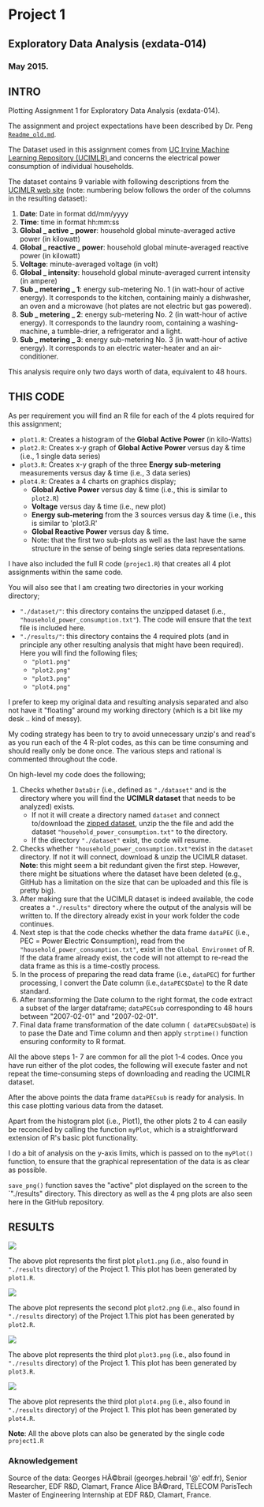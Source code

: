 # Project 1
## Exploratory Data Analysis (exdata-014)
### May 2015.

## INTRO
Plotting Assignment 1 for Exploratory Data Analysis (exdata-014).

The assignment and project expectations have been described by Dr. Peng [`Readme_old.md`](https://github.com/kklarsen/ExData_Plotting1/blob/master/README_old.md).

The Dataset used in this assignment comes from [UC Irvine Machine Learning Repository (UCIMLR) ](http://archive.ics.uci.edu/ml/) and concerns the electrical power consumption of individual households.

The dataset contains 9 variable with following descriptions from the [UCIMLR web site](https://archive.ics.uci.edu/ml/datasets/Individual+household+electric+power+consumption) (note: numbering below follows the order of the columns in the resulting dataset):

1. **Date**: Date in format dd/mm/yyyy
2. **Time**: time in format hh:mm:ss
3. **Global _ active _ power**: household global minute-averaged active power (in kilowatt)
4. **Global _ reactive _ power**: household global minute-averaged reactive power (in kilowatt)
5. **Voltage**: minute-averaged voltage (in volt)
6. **Global _ intensity**: household global minute-averaged current intensity (in ampere)
7. **Sub _ metering _ 1**: energy sub-metering No. 1 (in watt-hour of active energy). It corresponds to the kitchen, containing mainly a dishwasher, an oven and a microwave (hot plates are not electric but gas powered). 
8. **Sub _ metering _ 2**: energy sub-metering No. 2 (in watt-hour of active energy). It corresponds to the laundry room, containing a washing-machine, a tumble-drier, a refrigerator and a light.
9. **Sub _ metering _ 3**: energy sub-metering No. 3 (in watt-hour of active energy). It corresponds to an electric water-heater and an air-conditioner.

This analysis require only two days worth of data, equivalent to 48 hours.

## THIS CODE
As per requirement you will find an R file for each of the 4 plots required for this assignment;

* `plot1.R`: Creates a histogram of the **Global Active Power** (in kilo-Watts)
* `plot2.R`: Creates x-y graph of **Global Active Power** versus day & time (i.e., 1 single data series)
* `plot3.R`: Creates x-y graph of the three **Energy sub-metering** measurements versus day & time (i.e., 3 data series)
* `plot4.R`: Creates a 4 charts on graphics display;
	* **Global Active Power** versus day & time (i.e., this is similar to `plot2.R`)
	* **Voltage** versus day & time (i.e., new plot)
	* **Energy sub-metering** from the 3 sources versus day & time (i.e., this is similar to 'plot3.R'
	* **Global Reactive Power** versus day & time.
	* Note: that the first two sub-plots as well as the last have the same structure in the sense of being single series data representations.

I have also included the full R code (`projec1.R`) that creates all 4 plot assignments within the same code.

You will also see that I am creating two directories in your working directory;

* `"./dataset/"`: this directory contains the unzipped dataset (i.e., `"household_power_consumption.txt"`). The code will ensure that the text file is included here.
* `"./results/"`: this directory contains the 4 required plots (and in principle any other resulting analysis that might have been required). Here you will find the following files;
	* `"plot1.png"`
	* `"plot2.png"`
	* `"plot3.png"`
	* `"plot4.png"`

I prefer to keep my original data and resulting analysis separated and also not have it "floating" around my working directory (which is a bit like my desk .. kind of messy).

My coding strategy has been to try to avoid unnecessary unzip's and read's as you run each of the 4 R-plot codes, as this can be time consuming and should really only be done once. The various steps and rational is commented throughout the code.

On high-level my code does the following;

1. Checks whether `DataDir` (i.e., defined as `"./dataset"` and is the directory where you will find the **UCIMLR dataset** that needs to be analyzed) exists.
	* If not it will create a directory named `dataset` and connect to/download the [zipped dataset](https://d396qusza40orc.cloudfront.net/exdata%2Fdata%2Fhousehold_power_consumption.zip), unzip the the file and add the dataset `"household_power_consumption.txt"` to the directory.
	* If the directory `"./dataset"` exist, the code will resume.
1. Checks whether `"household_power_consumption.txt"`exist in the `dataset` directory. If not it will connect, download & unzip the UCIMLR dataset. **Note**: this might seem a bit redundant given the first step. However, there might be situations where the dataset have been deleted (e.g., GitHub has a limitation on the size that can be uploaded and this file is pretty big).
2. After making sure that the UCIMLR dataset is indeed available, the code creates a `"./results"` directory where the output of the analysis will be written to. If the directory already exist in your work folder the code continues.
3. Next step is that the code checks whether the data frame `dataPEC` (i.e., PEC = **P**ower **E**lectric **C**onsumption), read from the `"household_power_consumption.txt"`, exist in the `Global Environmet` of R. If the data frame already exist, the code will not attempt to re-read the data frame as this is a time-costly process.
4. In the process of preparing the read data frame (i.e., `dataPEC`) for further processing, I convert the Date column (i.e.,`dataPEC$Date`) to the R date standard.
5. After transforming the Date column to the right format, the code extract a subset of the larger dataframe; `dataPECsub` corresponding to 48 hours between "2007-02-01" and "2007-02-01".
6. Final data frame transformation of the date column (` dataPECsub$Date`) is to pase the Date and Time column and then apply `strptime()` function ensuring conformity to R format.

All the above steps 1- 7 are common for all the plot 1-4 codes. Once you have run either of the plot codes, the following will execute faster and not repeat the time-consuming steps of downloading and reading the UCIMLR dataset.

After the above points the data frame `dataPECsub` is ready for analysis. In this case plotting various data from the dataset.

Apart from the histogram plot (i.e., Plot1), the other plots 2 to 4 can easily be reconciled by calling the function `myPlot`, which is a straightforward extension of R's basic plot functionality.

I do a bit of analysis on the y-axis limits, which is passed on to the `myPlot()` function, to ensure that the graphical representation of the data is as clear as possible.

`save_png()` function saves the "active" plot displayed on the screen to the `"./results" directory. This directory as well as the 4 png plots are also seen here in the GitHub repository.

## RESULTS

![](http://i.imgur.com/fxLMb1s.png)

The above plot represents the first plot `plot1.png` (i.e., also found in `"./results` directory) of the Project 1. This plot has been generated by `plot1.R`.

![](http://i.imgur.com/T8zgNy1.png)

The above plot represents the second plot `plot2.png` (i.e., also found in `"./results` directory) of the Project 1.This plot has been generated by `plot2.R`.

![](http://i.imgur.com/88ZYYMO.png)

The above plot represents the third plot `plot3.png` (i.e., also found in `"./results` directory) of the Project 1. This plot has been generated by `plot3.R`.

![](http://i.imgur.com/9wXpbvz.png)

The above plot represents the third plot `plot4.png` (i.e., also found in `"./results` directory) of the Project 1. This plot has been generated by `plot4.R`.

**Note**: All the above plots can also be generated by the single code `project1.R` 

### Aknowledgement
Source of the data: Georges HÃ©brail (georges.hebrail '@' edf.fr), Senior Researcher, EDF R&D, Clamart, France 
Alice BÃ©rard, TELECOM ParisTech Master of Engineering Internship at EDF R&D, Clamart, France.
